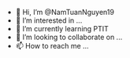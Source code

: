 - 👋 Hi, I’m @NamTuanNguyen19
- 👀 I’m interested in ...
- 🌱 I’m currently learning PTIT
- 💞️ I’m looking to collaborate on ...
- 📫 How to reach me ...

<!---
NamTuanNguyen19/NamTuanNguyen19 is a ✨ special ✨ repository because its `README.md` (this file) appears on your GitHub profile.
You can click the Preview link to take a look at your changes.
--->
